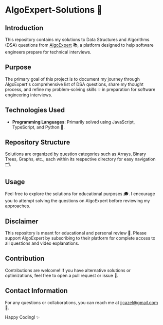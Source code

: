 # AlgoExpert-Solutions 🚀

## Introduction
This repository contains my solutions to Data Structures and Algorithms (DSA) questions from [AlgoExpert](https://www.algoexpert.io/questions) 📚, a platform designed to help software engineers prepare for technical interviews.

## Purpose
The primary goal of this project is to document my journey through AlgoExpert's comprehensive list of DSA questions, share my thought process, and refine my problem-solving skills 💡 in preparation for software engineering interviews.

## Technologies Used
- **Programming Languages**: Primarily solved using JavaScript, TypeScript, and Python 🐍.

## Repository Structure
Solutions are organized by question categories such as Arrays, Binary Trees, Graphs, etc., each within its respective directory for easy navigation 🗂️.

## Usage
Feel free to explore the solutions for educational purposes 🎓. I encourage you to attempt solving the questions on AlgoExpert before reviewing my approaches.

## Disclaimer
This repository is meant for educational and personal review 🛑. Please support AlgoExpert by subscribing to their platform for complete access to all questions and video explanations.

## Contribution
Contributions are welcome! If you have alternative solutions or optimizations, feel free to open a pull request or issue 🤝.

## Contact Information
For any questions or collaborations, you can reach me at [jjcazel@gmail.com](mailto:jjcazel@gmail.com) 📧.

Happy Coding! ✨



